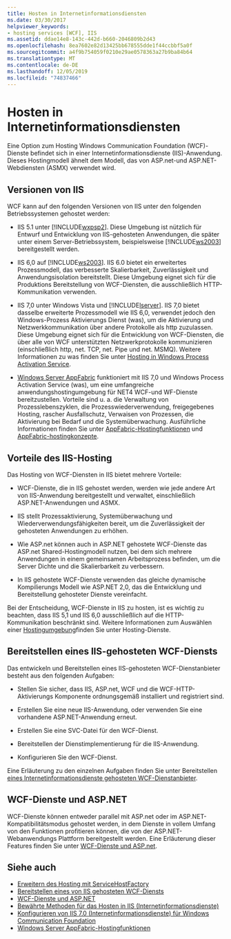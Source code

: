```yaml
---
title: Hosten in Internetinformationsdiensten
ms.date: 03/30/2017
helpviewer_keywords:
- hosting services [WCF], IIS
ms.assetid: ddae14e8-143c-442d-b660-2046809b2d43
ms.openlocfilehash: 8ea7602e82d13425bb678555dde1f44ccbbf5a0f
ms.sourcegitcommit: a4f9b754059f0210e29ae0578363a27b9ba84b64
ms.translationtype: MT
ms.contentlocale: de-DE
ms.lasthandoff: 12/05/2019
ms.locfileid: "74837466"
---
```

# <a name="hosting-in-internet-information-services"></a>Hosten in Internetinformationsdiensten
Eine Option zum Hosting Windows Communication Foundation (WCF)-Dienste befindet sich in einer Internetinformationsdienste (IIS)-Anwendung. Dieses Hostingmodell ähnelt dem Modell, das von ASP.net-und ASP.NET-Webdiensten (ASMX) verwendet wird.  
  
## <a name="versions-of-iis"></a>Versionen von IIS  
 WCF kann auf den folgenden Versionen von IIS unter den folgenden Betriebssystemen gehostet werden:  
  
- IIS 5.1 unter [!INCLUDE[wxpsp2](../../../../includes/wxpsp2-md.md)]. Diese Umgebung ist nützlich für Entwurf und Entwicklung von IIS-gehosteten Anwendungen, die später unter einem Server-Betriebssystem, beispielsweise [!INCLUDE[ws2003](../../../../includes/ws2003-md.md)] bereitgestellt werden.  
  
- IIS 6,0 auf [!INCLUDE[ws2003](../../../../includes/ws2003-md.md)]. IIS 6.0 bietet ein erweitertes Prozessmodell, das verbesserte Skalierbarkeit, Zuverlässigkeit und Anwendungsisolation bereitstellt. Diese Umgebung eignet sich für die Produktions Bereitstellung von WCF-Diensten, die ausschließlich HTTP-Kommunikation verwenden.  
  
- IIS 7,0 unter Windows Vista und [!INCLUDE[lserver](../../../../includes/lserver-md.md)]. IIS 7,0 bietet dasselbe erweiterte Prozessmodell wie IIS 6,0, verwendet jedoch den Windows-Prozess Aktivierungs Dienst (was), um die Aktivierung und Netzwerkkommunikation über andere Protokolle als http zuzulassen. Diese Umgebung eignet sich für die Entwicklung von WCF-Diensten, die über alle von WCF unterstützten Netzwerkprotokolle kommunizieren (einschließlich http, net. TCP, net. Pipe und net. MSMQ). Weitere Informationen zu was finden Sie unter [Hosting in Windows Process Activation Service](../../../../docs/framework/wcf/feature-details/hosting-in-windows-process-activation-service.md).  
  
- [Windows Server AppFabric](https://go.microsoft.com/fwlink/?LinkId=196496) funktioniert mit IIS 7,0 und Windows Process Activation Service (was), um eine umfangreiche anwendungshostingumgebung für NET4 WCF-und WF-Dienste bereitzustellen. Vorteile sind u. a. die Verwaltung von Prozesslebenszyklen, die Prozesswiederverwendung, freigegebenes Hosting, rascher Ausfallschutz, Verwaisen von Prozessen, die Aktivierung bei Bedarf und die Systemüberwachung. Ausführliche Informationen finden Sie unter [AppFabric-Hostingfunktionen](https://go.microsoft.com/fwlink/?LinkId=196494) und [AppFabric-hostingkonzepte](https://go.microsoft.com/fwlink/?LinkId=196495).  
  
## <a name="benefits-of-iis-hosting"></a>Vorteile des IIS-Hosting  
 Das Hosting von WCF-Diensten in IIS bietet mehrere Vorteile:  
  
- WCF-Dienste, die in IIS gehostet werden, werden wie jede andere Art von IIS-Anwendung bereitgestellt und verwaltet, einschließlich ASP.NET-Anwendungen und ASMX.  
  
- IIS stellt Prozessaktivierung, Systemüberwachung und Wiederverwendungsfähigkeiten bereit, um die Zuverlässigkeit der gehosteten Anwendungen zu erhöhen.  
  
- Wie ASP.net können auch in ASP.NET gehostete WCF-Dienste das ASP.net Shared-Hostingmodell nutzen, bei dem sich mehrere Anwendungen in einem gemeinsamen Arbeitsprozess befinden, um die Server Dichte und die Skalierbarkeit zu verbessern.  
  
- In IIS gehostete WCF-Dienste verwenden das gleiche dynamische Kompilierungs Modell wie ASP.NET 2,0, das die Entwicklung und Bereitstellung gehosteter Dienste vereinfacht.  
  
 Bei der Entscheidung, WCF-Dienste in IIS zu hosten, ist es wichtig zu beachten, dass IIS 5,1 und IIS 6,0 ausschließlich auf die HTTP-Kommunikation beschränkt sind. Weitere Informationen zum Auswählen einer [Hostingumgebung](../../../../docs/framework/wcf/hosting-services.md)finden Sie unter Hosting-Dienste.  
  
## <a name="deploying-an-iis-hosted-wcf-service"></a>Bereitstellen eines IIS-gehosteten WCF-Diensts  
 Das entwickeln und Bereitstellen eines IIS-gehosteten WCF-Dienstanbieter besteht aus den folgenden Aufgaben:  
  
- Stellen Sie sicher, dass IIS, ASP.net, WCF und die WCF-HTTP-Aktivierungs Komponente ordnungsgemäß installiert und registriert sind.  
  
- Erstellen Sie eine neue IIS-Anwendung, oder verwenden Sie eine vorhandene ASP.NET-Anwendung erneut.  
  
- Erstellen Sie eine SVC-Datei für den WCF-Dienst.  
  
- Bereitstellen der Dienstimplementierung für die IIS-Anwendung.  
  
- Konfigurieren Sie den WCF-Dienst.  
  
 Eine Erläuterung zu den einzelnen Aufgaben finden Sie unter Bereitstellen [eines Internetinformationsdienste gehosteten WCF-Dienstanbieter](../../../../docs/framework/wcf/feature-details/deploying-an-internet-information-services-hosted-wcf-service.md).  
  
## <a name="wcf-services-and-aspnet"></a>WCF-Dienste und ASP.NET  
 WCF-Dienste können entweder parallel mit ASP.net oder im ASP.NET-Kompatibilitätsmodus gehostet werden, in dem Dienste in vollem Umfang von den Funktionen profitieren können, die von der ASP.NET-Webanwendungs Plattform bereitgestellt werden. Eine Erläuterung dieser Features finden Sie unter [WCF-Dienste und ASP.net](../../../../docs/framework/wcf/feature-details/wcf-services-and-aspnet.md).  
  
## <a name="see-also"></a>Siehe auch

- [Erweitern des Hosting mit ServiceHostFactory](../../../../docs/framework/wcf/extending/extending-hosting-using-servicehostfactory.md)
- [Bereitstellen eines von IIS gehosteten WCF-Diensts](../../../../docs/framework/wcf/feature-details/deploying-an-internet-information-services-hosted-wcf-service.md)
- [WCF-Dienste und ASP.NET](../../../../docs/framework/wcf/feature-details/wcf-services-and-aspnet.md)
- [Bewährte Methoden für das Hosten in IIS (Internetinformationsdienste)](../../../../docs/framework/wcf/feature-details/internet-information-services-hosting-best-practices.md)
- [Konfigurieren von IIS 7.0 (Internetinformationsdienste) für Windows Communication Foundation](../../../../docs/framework/wcf/feature-details/configuring-iis-for-wcf.md)
- [Windows Server AppFabric-Hostingfunktionen](https://go.microsoft.com/fwlink/?LinkId=201276)
